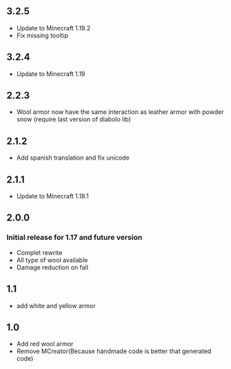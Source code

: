 ## 3.2.5
+ Update to Minecraft 1.19.2
+ Fix missing tooltip

## 3.2.4
+ Update to Minecraft 1.19

## 2.2.3
+ Wool armor now have the same interaction as leather armor with powder snow (require last version of diabolo lib)

## 2.1.2
+ Add spanish translation and fix unicode

## 2.1.1
+ Update to Minecraft 1.18.1

## 2.0.0

### Initial release for 1.17 and future version
+ Complet rewrite
+ All type of wool available
+ Damage reduction on fall

## 1.1
+ add white and yellow armor

## 1.0
+ Add red wool armor
+ Remove MCreator(Because handmade code is better that generated code)